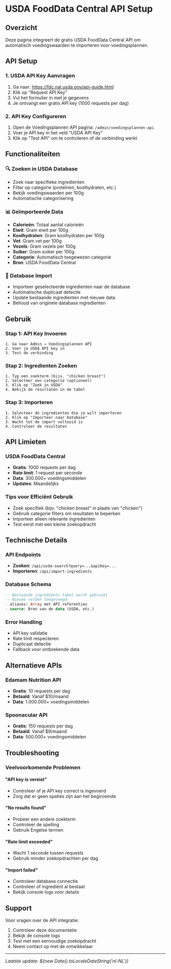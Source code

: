 # USDA FoodData Central API Setup

## Overzicht
Deze pagina integreert de gratis USDA FoodData Central API om automatisch voedingswaarden te importeren voor voedingsplannen.

## API Setup

### 1. USDA API Key Aanvragen
1. Ga naar: https://fdc.nal.usda.gov/api-guide.html
2. Klik op "Request API Key"
3. Vul het formulier in met je gegevens
4. Je ontvangt een gratis API key (1000 requests per dag)

### 2. API Key Configureren
1. Open de Voedingsplannen API pagina: `/admin/voedingsplannen-api`
2. Voer je API key in het veld "USDA API Key"
3. Klik op "Test API" om te controleren of de verbinding werkt

## Functionaliteiten

### 🔍 Zoeken in USDA Database
- Zoek naar specifieke ingredienten
- Filter op categorie (proteïnen, koolhydraten, etc.)
- Bekijk voedingswaarden per 100g
- Automatische categorisering

### 📊 Geïmporteerde Data
- **Calorieën**: Totaal aantal calorieën
- **Eiwit**: Gram eiwit per 100g
- **Koolhydraten**: Gram koolhydraten per 100g
- **Vet**: Gram vet per 100g
- **Vezels**: Gram vezels per 100g
- **Suiker**: Gram suiker per 100g
- **Categorie**: Automatisch toegewezen categorie
- **Bron**: USDA FoodData Central

### 💾 Database Import
- Importeer geselecteerde ingredienten naar de database
- Automatische duplicaat detectie
- Update bestaande ingredienten met nieuwe data
- Behoud van originele database ingredienten

## Gebruik

### Stap 1: API Key Invoeren
```
1. Ga naar Admin → Voedingsplannen API
2. Voer je USDA API key in
3. Test de verbinding
```

### Stap 2: Ingredienten Zoeken
```
1. Typ een zoekterm (bijv. "chicken breast")
2. Selecteer een categorie (optioneel)
3. Klik op "Zoek in USDA"
4. Bekijk de resultaten in de tabel
```

### Stap 3: Importeren
```
1. Selecteer de ingredienten die je wilt importeren
2. Klik op "Importeer naar Database"
3. Wacht tot de import voltooid is
4. Controleer de resultaten
```

## API Limieten

### USDA FoodData Central
- **Gratis**: 1000 requests per dag
- **Rate limit**: 1 request per seconde
- **Data**: 300.000+ voedingsmiddelen
- **Updates**: Maandelijks

### Tips voor Efficiënt Gebruik
- Zoek specifiek (bijv. "chicken breast" in plaats van "chicken")
- Gebruik categorie filters om resultaten te beperken
- Importeer alleen relevante ingredienten
- Test eerst met een kleine zoekopdracht

## Technische Details

### API Endpoints
- **Zoeken**: `/api/usda-search?query=...&apiKey=...`
- **Importeren**: `/api/import-ingredients`

### Database Schema
```sql
-- Bestaande ingredients tabel wordt gebruikt
-- Nieuwe velden toegevoegd:
- aliases: Array met API referenties
- source: Bron van de data (USDA, etc.)
```

### Error Handling
- API key validatie
- Rate limit respecteren
- Duplicaat detectie
- Fallback voor ontbrekende data

## Alternatieve APIs

### Edamam Nutrition API
- **Gratis**: 10 requests per dag
- **Betaald**: Vanaf $10/maand
- **Data**: 1.000.000+ voedingsmiddelen

### Spoonacular API
- **Gratis**: 150 requests per dag
- **Betaald**: Vanaf $9/maand
- **Data**: 500.000+ voedingsmiddelen

## Troubleshooting

### Veelvoorkomende Problemen

#### "API key is vereist"
- Controleer of je API key correct is ingevoerd
- Zorg dat er geen spaties zijn aan het begin/einde

#### "No results found"
- Probeer een andere zoekterm
- Controleer de spelling
- Gebruik Engelse termen

#### "Rate limit exceeded"
- Wacht 1 seconde tussen requests
- Gebruik minder zoekopdrachten per dag

#### "Import failed"
- Controleer database connectie
- Controleer of ingredient al bestaat
- Bekijk console logs voor details

## Support

Voor vragen over de API integratie:
1. Controleer deze documentatie
2. Bekijk de console logs
3. Test met een eenvoudige zoekopdracht
4. Neem contact op met de ontwikkelaar

---

*Laatste update: ${new Date().toLocaleDateString('nl-NL')}*




